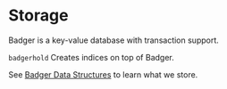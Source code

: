 # Storage 

Badger is a key-value database with transaction support.

`badgerhold` Creates indices on top of Badger.

See [Badger Data Structures](../docs/badger/data_structures.md) to learn what we store.





